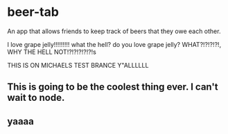 # beer-tab
An app that allows friends to keep track of beers that they owe each other.

I love grape jelly!!!!!!!!! what the hell? do you love grape jelly? WHAT?!?!?!?!,
WHY THE HELL NOT!?!?!?!?!?!s

THIS IS ON MICHAELS TEST BRANCE Y"ALLLLLL
## This is going to be the coolest thing ever. I can't wait to node.

## yaaaa